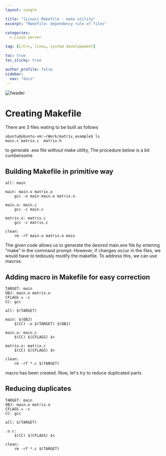 ```yaml
---
layout: single

title: "[Linux] Makefile - make utility"
excerpt: "Makefile: dependency rule of files"

categories:
  - Linux server

tag: [C/C++, linux, system developement] 

toc: true
toc_sticky: true

author_profile: false
sidebar:
  nav: "docs"
---
```


![header](https://capsule-render.vercel.app/api?type=rect&color=20:660099,100:E2231A)

# Creating Makefile

There are 3 files wating to be built as follows 

```console
ubuntu@ubuntu-vm:~/Work/matrix_example$ ls
main.c matrix.c  matrix.h
```
to generate .exe file without make utility, The procedure below is a bit cumbersome

## Building Makefile in primitive way

```console
all: main

main: main.o matrix.o
    gcc -o main main.o matrix.o

main.o: main.c
    gcc -c main.c

matrix.o: matrix.c
    gcc -c matrix.c

clean:
    rm -rf main.o matrix.o main
```

The given code allows us to generate the desired main.exe file by entering "make" in the command prompt. However, if changes occur in the files, we would have to tediously modify the makefile. To address this, we can use macros.

## Adding macro in Makefile for easy correction

```console
TARGET: main
OBJ: main.o matrix.o
CFLAGS = -c
CC: gcc

all: $(TARGET)

main: $(OBJ)
    $(CC) -o $(TARGET) $(OBJ)

main.o: main.c
    $(CC) $(CFLAGS) $<

matrix.o: matrix.c
    $(CC) $(CFLAGS) $<

clean:
    rm -rf *.c $(TARGET)
```

macro has been created. Now, let's try to reduce duplicated parts

## Reducing duplicates

```console
TARGET: main
OBJ: main.o matrix.o
CFLAGS = -c
CC: gcc

all: $(TARGET)

.o.c:
    $(CC) $(CFLAGS) $<

clean:
    rm -rf *.c $(TARGET)
```
